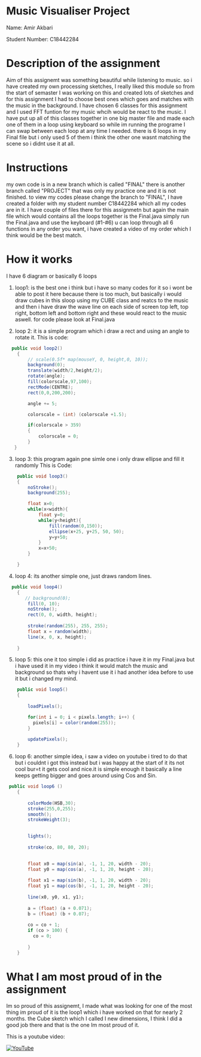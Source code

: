 # Music Visualiser Project

Name: Amir Akbari

Student Number: C18442284

# Description of the assignment
Aim of this assignemt was something beautiful while listening to music. so i have created my own processing sketches, I really liked this module so from the start of semaster I was working on this and created lots of sketches and for this assignment I had to choose best ones which goes and matches with the music in the background.
I have chosen 6 classes for this assignment and I used FFT funtion for my music whcih would be react to the music. I have put up all of this classes together in one big master file and made each one of them in a loop using keyboard so while im running the programe I can swap between each loop at any time I needed.
there is 6 loops in my Final file but i only used 5 of them i think the other one wasnt matching the scene so i didnt use it at all.

# Instructions
my own code is in a new branch which is called "FINAL" there is another branch called "PROJECT" that was only my practice one and it is not finished.
to view my codes please change the branch to "FINAL", I have created a folder with my student number C18442284 which all my codes are in it. I have couple of files there for this assignmetn but again the main file which would contains all the loops together is the Final.java
simply run the Final.java and use the keyboard (#1-#6) u can loop through all 6 functions in any order you want, i have created a video of my order which I think would be the best match.

# How it works
I have 6 diagram or basically 6 loops 

1. loop1: is the best one  i think but i have so many codes for it so i wont be able to post it here because there is too much, but basically i would draw cubes in this sloop using my CUBE class and reatcs to the music and then i have draw the wave line on each side of screen top left, top right, bottom left and bottom right and these would react to the music aswell. for code please look at Final.java

2. loop 2: it is a simple program which i draw a rect and using an angle to rotate it.
This is code:

```Java
  public void loop2()
    {
        // scale(0.5f* map(mouseY, 0, height,0, 10));
        background(0);
        translate(width/2,height/2);
        rotate(angle);
        fill(colorscale,97,100);
        rectMode(CENTRE);
        rect(0,0,200,200);

        angle += 5;

        colorscale = (int) (colorscale +1.5);

        if(colorscale > 359)
        {
            colorscale = 0;
        }
   }
```
3. loop 3: this program again pne simle one i only draw ellipse and fill it randomly
This is Code:
```Java
    public void loop3()
    {
        noStroke();
        background(255);

        float x=0;
		while(x<width){
			float y=0;
			while(y<height){
				fill(random(0,150));
				ellipse(x+25, y+25, 50, 50);
				y=y+50;
			}
			x=x+50;
        }

    }
```
4. loop 4: its another simple one, just draws random lines.

```Java
  public void loop4()
    {
       // background(0);
        fill(0, 10);
        noStroke();
        rect(0, 0, width, height);
        
        stroke(random(255), 255, 255);
        float x = random(width);
        line(x, 0, x, height);
       
    }
```
5. loop 5: this one it too simple i did as practice i have it in my Final.java but i have used it in my video i think it would match the music and background so thats why i havent use it i had another idea before to use it but i changed my mind.
```Java
    public void loop5()
    {
         
        loadPixels();

        for(int i = 0; i < pixels.length; i++) {
          pixels[i] = color(random(255));
        }
        
        updatePixels();
    }
```    
6. loop 6: another simple idea, i saw a video on youtube i tired to do that but i couldnt i got this instead but i was happy at the start of it its not cool bur=t it gets cool and nice.it is simple enough it basically a line keeps getting bigger and goes around using Cos and Sin.

```Java
 public void loop6 ()
    {
          
        colorMode(HSB,30);
        stroke(255,0,255);
        smooth();
        strokeWeight(3);
		

        lights();
        
        stroke(co, 80, 80, 20);
  

        float x0 = map(sin(a), -1, 1, 20, width - 20);
        float y0 = map(cos(a), -1, 1, 20, height - 20);
        
        float x1 = map(sin(b), -1, 1, 20, width - 20);
        float y1 = map(cos(b), -1, 1, 20, height - 20);
        
        line(x0, y0, x1, y1);
        
        a = (float) (a + 0.071);
        b = (float) (b + 0.07);
        
        co = co + 1;
        if (co > 100) {
          co = 0;
        
        }
    }
```
# What I am most proud of in the assignment
Im so proud of this assignemt, I made what was looking for one of the most thing im proud of it is the loop1 which i have worked on that for nearly 2 months.
the Cube sketch which I called I new dimensions, I think I did a good job there and that is the one Im most proud of it.

This is a youtube video:

[![YouTube](http://img.youtube.com/vi/QMWbjcXvcZo/mq3.jpg)](https://www.youtube.com/watch?v=QMWbjcXvcZo&t=8s)





